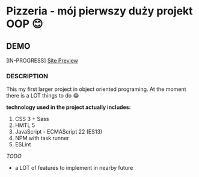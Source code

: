 # Pizzeria - mój pierwszy duży projekt OOP 😊

## DEMO
[IN-PROGRESS]
[Site Preview](https://tomecky1.github.io/pizzeria/src/index.html)

### DESCRIPTION
This my first larger project in object oriented programing. At the moment there is a LOT things to do 😂

**technology used in the project actually includes:**

1. CSS 3 + Sass
2. HMTL 5
3. JavaScript - ECMAScript 22 (ES13)
4. NPM with task runner
5. ESLint

*TODO*

- a LOT of features to implement in nearby future
